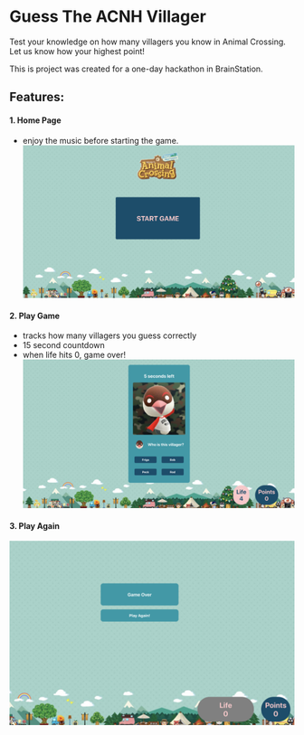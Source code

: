 # Guess The ACNH Villager

Test your knowledge on how many villagers you know in Animal Crossing. 
Let us know how your highest point!

This is project was created for a one-day hackathon in BrainStation.

## Features:
#### 1. Home Page
   - enjoy the music before starting the game.
![Home Page](./src/assets/Home.png)

#### 2. Play Game
   - tracks how many villagers you guess correctly
   - 15 second countdown
   - when life hits 0, game over!
![Play Game](./src/assets/Game.png)

#### 3. Play Again
![Play Again](./src/assets/Over.png)